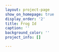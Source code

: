 ```yaml
---
layout: project-page
show_on_homepage: true
display_order: '2'
title: Frog Id
caption: ''
background_color: ''
project_info: []

---
```

